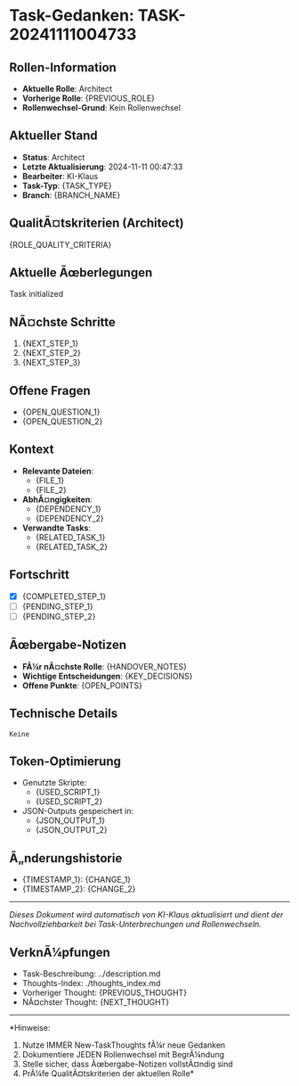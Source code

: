 ﻿# Task-Gedanken: TASK-20241111004733

## Rollen-Information
- **Aktuelle Rolle**: Architect
- **Vorherige Rolle**: {PREVIOUS_ROLE}
- **Rollenwechsel-Grund**: Kein Rollenwechsel

## Aktueller Stand
- **Status**: Architect
- **Letzte Aktualisierung**: 2024-11-11 00:47:33
- **Bearbeiter**: KI-Klaus
- **Task-Typ**: {TASK_TYPE}
- **Branch**: {BRANCH_NAME}

## QualitÃ¤tskriterien (Architect)
{ROLE_QUALITY_CRITERIA}

## Aktuelle Ãœberlegungen
Task initialized

## NÃ¤chste Schritte
1. {NEXT_STEP_1}
2. {NEXT_STEP_2}
3. {NEXT_STEP_3}

## Offene Fragen
- {OPEN_QUESTION_1}
- {OPEN_QUESTION_2}

## Kontext
- **Relevante Dateien**:
  - {FILE_1}
  - {FILE_2}
- **AbhÃ¤ngigkeiten**:
  - {DEPENDENCY_1}
  - {DEPENDENCY_2}
- **Verwandte Tasks**:
  - {RELATED_TASK_1}
  - {RELATED_TASK_2}

## Fortschritt
- [x] {COMPLETED_STEP_1}
- [ ] {PENDING_STEP_1}
- [ ] {PENDING_STEP_2}

## Ãœbergabe-Notizen
- **FÃ¼r nÃ¤chste Rolle**: {HANDOVER_NOTES}
- **Wichtige Entscheidungen**: {KEY_DECISIONS}
- **Offene Punkte**: {OPEN_POINTS}

## Technische Details
```
Keine
```

## Token-Optimierung
- Genutzte Skripte:
  - {USED_SCRIPT_1}
  - {USED_SCRIPT_2}
- JSON-Outputs gespeichert in:
  - {JSON_OUTPUT_1}
  - {JSON_OUTPUT_2}

## Ã„nderungshistorie
- {TIMESTAMP_1}: {CHANGE_1}
- {TIMESTAMP_2}: {CHANGE_2}

---
*Dieses Dokument wird automatisch von KI-Klaus aktualisiert und dient der Nachvollziehbarkeit bei Task-Unterbrechungen und Rollenwechseln.*

## VerknÃ¼pfungen
- Task-Beschreibung: ../description.md
- Thoughts-Index: ./thoughts_index.md
- Vorheriger Thought: {PREVIOUS_THOUGHT}
- NÃ¤chster Thought: {NEXT_THOUGHT}

---
*Hinweise:
1. Nutze IMMER New-TaskThoughts fÃ¼r neue Gedanken
2. Dokumentiere JEDEN Rollenwechsel mit BegrÃ¼ndung
3. Stelle sicher, dass Ãœbergabe-Notizen vollstÃ¤ndig sind
4. PrÃ¼fe QualitÃ¤tskriterien der aktuellen Rolle*

